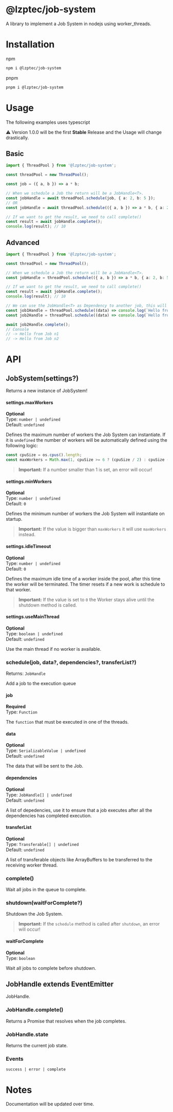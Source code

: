 # @lzptec/job-system
A library to implement a Job System in nodejs using worker_threads.

# Installation

npm
```sh
npm i @lzptec/job-system
```

pnpm
```sh
pnpm i @lzptec/job-system
```

# Usage
The following examples uses typescript

⚠ Version 1.0.0 will be the first **Stable** Release and the Usage will change drastically.

## Basic
```ts
import { ThreadPool } from '@lzptec/job-system';

const threadPool = new ThreadPool();

const job = ({ a, b }) => a * b;

// When we schedule a Job the return will be a JobHandle<T>.
const jobHandle = await threadPool.schedule(job, { a: 2, b: 5 });
// OR
const jobHandle = await threadPool.schedule(({ a, b }) => a * b, { a: 2, b: 5 });

// If we want to get the result, we need to call complete()
const result = await jobHandle.complete();
console.log(result); // 10
```

## Advanced
```ts
import { ThreadPool } from '@lzptec/job-system';

const threadPool = new ThreadPool();

// When we schedule a Job the return will be a JobHandle<T>.
const jobHandle = threadPool.schedule(({ a, b }) => a * b, { a: 2, b: 5 });

// If we want to get the result, we need to call complete()
const result = await jobHandle.complete();
console.log(result); // 10

// We can use the JobHandle<T> as Dependency to another job, this will ensure that a job run only after the dependency job.
const job1Handle = threadPool.schedule((data) => console.log(`Hello from Job n${data}`), 1);
const job2Handle = threadPool.schedule((data) => console.log(`Hello from Job n${data}`), 2, [job1Handle]);

await job2Handle.complete();
// Console
// -> Hello from Job n1
// -> Hello from Job n2
```

# API

## JobSystem(settings?)

Returns a new instance of JobSystem!

#### settings.maxWorkers
**Optional**<br>
Type: `number | undefined`<br>
Default: `undefined`

Defines the maximum number of workers the Job System can instantiate.
If it is `undefined` the number of workers will be automatically defined using the following logic:
```ts
const cpuSize = os.cpus().length;
const maxWorkers = Math.max(1, cpuSize >= 6 ? (cpuSize / 2) : cpuSize - 1);
```

> **Important:** If a number smaller than 1 is set, an error will occur!

#### settings.minWorkers
**Optional**<br>
Type: `number | undefined`<br>
Default: `0`

Defines the minimum number of workers the Job System will instantiate on startup.

> **Important:** If the value is bigger than `maxWorkers` it will use `maxWorkers` instead.

#### settings.idleTimeout
**Optional**<br>
Type: `number | undefined`<br>
Default: `0`

Defines the maximum idle time of a worker inside the pool, after this time the worker will be terminated.
The timer resets if a new work is schedule to that worker.

> **Important:** If the value is set to `0` the Worker stays alive until the shutdown method is called.

#### settings.useMainThread
**Optional**<br>
Type: `boolean | undefined`<br>
Default: `undefined`

Use the main thread if no worker is available.

### schedule(job, data?, dependencies?, transferList?)
Returns: `JobHandle`

Add a job to the execution queue

#### job
**Required**<br>
Type: `Function`<br>

The `function` that must be executed in one of the threads.

#### data
**Optional**<br>
Type: `SerializableValue | undefined`<br>
Default: `undefined`

The data that will be sent to the Job.

#### dependencies
**Optional**<br>
Type: `JobHandle[] | undefined`<br>
Default: `undefined`

A list of depedencies, use it to ensure that a job executes after all the dependencies has completed execution.

#### transferList
**Optional**<br>
Type: `Transferable[] | undefined`<br>
Default: `undefined`

A list of transferable objects like ArrayBuffers to be transferred to the receiving worker thread.

### complete()

Wait all jobs in the queue to complete.

### shutdown(waitForComplete?)

Shutdown the Job System.

> **Important:** If the `schedule` method is called after `shutdown`, an error will occur!

#### waitForComplete
**Optional**<br>
Type: `boolean`<br>

Wait all jobs to complete before shutdown.

## JobHandle<T> extends EventEmitter

JobHandle.

### JobHandle.complete()

Returns a Promise that resolves when the job completes.

### JobHandle.state

Returns the current job state.

### Events
`success | error | complete`

# Notes

Documentation will be updated over time.